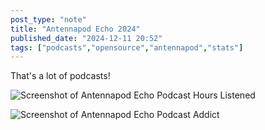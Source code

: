 ```yaml
---
post_type: "note" 
title: "Antennapod Echo 2024"
published_date: "2024-12-11 20:52"
tags: ["podcasts","opensource","antennapod","stats"]
---
```


That's a lot of podcasts!

![Screenshot of Antennapod Echo Podcast Hours Listened](/assets/images/feed/antennapod-2024-1.png)

![Screenshot of Antennapod Echo Podcast Addict](/assets/images/feed/antennapod-2024-2.png)
